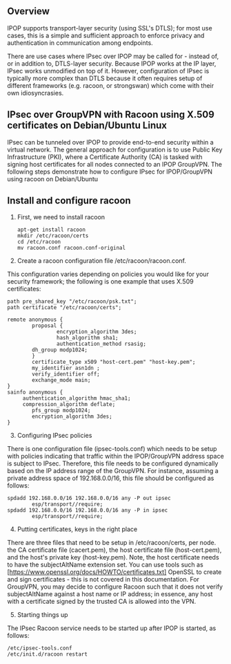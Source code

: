 ## Overview

IPOP supports transport-layer security (using SSL's DTLS); for most use cases, this is a simple and sufficient approach to enforce privacy and authentication in communication among endpoints.

There are use cases where IPsec over IPOP may be called for - instead of, or in addition to, DTLS-layer security. Because IPOP works at the IP layer, IPsec works unmodified on top of it. However, configuration of IPsec is typically more complex than DTLS because it often requires setup of different frameworks (e.g. racoon, or strongswan) which come with their own idiosyncrasies.

## IPsec over GroupVPN with Racoon using X.509 certificates on Debian/Ubuntu Linux

IPsec can be tunneled over IPOP to provide end-to-end security within a virtual network. The general approach for configuration is to use Public Key Infrastructure (PKI), where a Certificate Authority (CA) is tasked with signing host certificates for all nodes connected to an IPOP GroupVPN. The following steps demonstrate how to configure IPsec for IPOP/GroupVPN using racoon on Debian/Ubuntu

## Install and configure racoon

1.  First, we need to install racoon

    ```
    apt-get install racoon
    mkdir /etc/racoon/certs
    cd /etc/racoon
    mv racoon.conf racoon.conf-original
    ```

2.  Create a racoon configuration file /etc/racoon/racoon.conf. 

This configuration varies depending on policies you would like for your security framework; the following is one example that uses X.509 certificates:

    path pre_shared_key "/etc/racoon/psk.txt";
    path certificate "/etc/racoon/certs";
    
    remote anonymous {
            proposal {
                    encryption_algorithm 3des;
                    hash_algorithm sha1;
                    authentication_method rsasig;
            dh_group modp1024;
            }
            certificate_type x509 "host-cert.pem" "host-key.pem";
            my_identifier asn1dn ;
            verify_identifier off;
            exchange_mode main;
    }
    sainfo anonymous {
         authentication_algorithm hmac_sha1;
         compression_algorithm deflate;
            pfs_group modp1024;
            encryption_algorithm 3des;
    }

3. Configuring IPsec policies

There is one configuration file (ipsec-tools.conf) which needs to be setup with policies indicating that traffic within the IPOP/GroupVPN address space is subject to IPsec. Therefore, this file needs to be configured dynamically based on the IP address range of the GroupVPN. For instance, assuming a private address space of 192.168.0.0/16, this file should be configured as follows:

    spdadd 192.168.0.0/16 192.168.0.0/16 any -P out ipsec
            esp/transport//require;
    spdadd 192.168.0.0/16 192.168.0.0/16 any -P in ipsec
            esp/transport//require;

4. Putting certificates, keys in the right place

There are three files that need to be setup in /etc/racoon/certs, per node. the CA certificate file (cacert.pem), the host certificate file (host-cert.pem), and the host's private key (host-key.pem). Note, the host certificate needs to have the subjectAltName extension set. You can use tools such as [https://www.openssl.org/docs/HOWTO/certificates.txt] OpenSSL to create and sign certificates - this is not covered in this documentation. For GroupVPN, you may decide to configure Racoon such that it does not verify subjectAltName against a host name or IP address; in essence, any host with a certificate signed by the trusted CA is allowed into the VPN.

5. Starting things up

The IPsec Racoon service needs to be started up after IPOP is started, as follows:

    /etc/ipsec-tools.conf
    /etc/init.d/racoon restart

